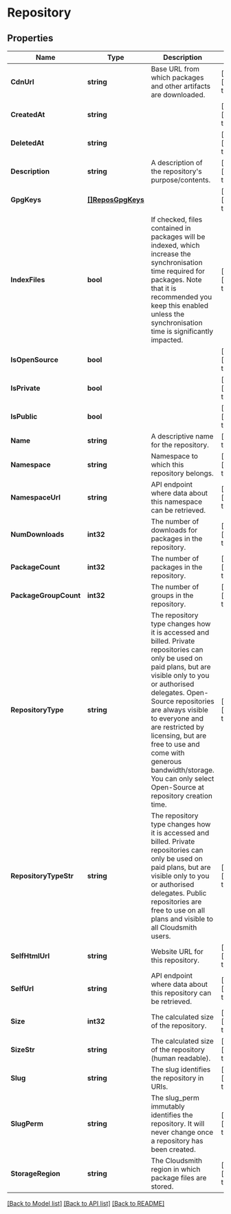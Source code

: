 # Repository

## Properties
Name | Type | Description | Notes
------------ | ------------- | ------------- | -------------
**CdnUrl** | **string** | Base URL from which packages and other artifacts are downloaded. | [optional] [default to null]
**CreatedAt** | **string** |  | [optional] [default to null]
**DeletedAt** | **string** |  | [optional] [default to null]
**Description** | **string** | A description of the repository&#39;s purpose/contents. | [optional] [default to null]
**GpgKeys** | [**[]ReposGpgKeys**](repos_gpg_keys.md) |  | [optional] [default to null]
**IndexFiles** | **bool** | If checked, files contained in packages will be indexed, which increase the synchronisation time required for packages. Note that it is recommended you keep this enabled unless the synchronisation time is significantly impacted. | [optional] [default to null]
**IsOpenSource** | **bool** |  | [optional] [default to null]
**IsPrivate** | **bool** |  | [optional] [default to null]
**IsPublic** | **bool** |  | [optional] [default to null]
**Name** | **string** | A descriptive name for the repository. | [default to null]
**Namespace** | **string** | Namespace to which this repository belongs. | [optional] [default to null]
**NamespaceUrl** | **string** | API endpoint where data about this namespace can be retrieved. | [optional] [default to null]
**NumDownloads** | **int32** | The number of downloads for packages in the repository. | [optional] [default to null]
**PackageCount** | **int32** | The number of packages in the repository. | [optional] [default to null]
**PackageGroupCount** | **int32** | The number of groups in the repository. | [optional] [default to null]
**RepositoryType** | **string** | The repository type changes how it is accessed and billed. Private repositories can only be used on paid plans, but are visible only to you or authorised delegates. Open-Source repositories are always visible to everyone and are restricted by licensing, but are free to use and come with generous bandwidth/storage. You can only select Open-Source at repository creation time. | [optional] [default to null]
**RepositoryTypeStr** | **string** | The repository type changes how it is accessed and billed. Private repositories can only be used on paid plans, but are visible only to you or authorised delegates. Public repositories are free to use on all plans and visible to all Cloudsmith users. | [optional] [default to null]
**SelfHtmlUrl** | **string** | Website URL for this repository. | [optional] [default to null]
**SelfUrl** | **string** | API endpoint where data about this repository can be retrieved. | [optional] [default to null]
**Size** | **int32** | The calculated size of the repository. | [optional] [default to null]
**SizeStr** | **string** | The calculated size of the repository (human readable). | [optional] [default to null]
**Slug** | **string** | The slug identifies the repository in URIs. | [optional] [default to null]
**SlugPerm** | **string** | The slug_perm immutably identifies the repository. It will never change once a repository has been created. | [optional] [default to null]
**StorageRegion** | **string** | The Cloudsmith region in which package files are stored. | [optional] [default to null]

[[Back to Model list]](../README.md#documentation-for-models) [[Back to API list]](../README.md#documentation-for-api-endpoints) [[Back to README]](../README.md)


